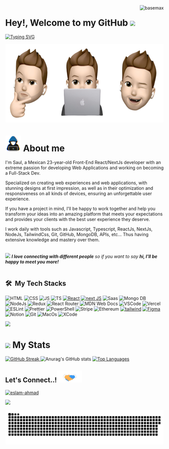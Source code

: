 <img align ="right" src="https://komarev.com/ghpvc/?username=basemax&label=Profile%20views&color=0e75b6&style=flat" alt="basemax">

# Hey!, Welcome to my GitHub <img src="https://github.com/TheDudeThatCode/TheDudeThatCode/blob/master/Assets/Earth.gif" width="24px">

<p align="center">

   [![Typing SVG](https://readme-typing-svg.demolab.com?font=Fira+Code&size=30&duration=3000&pause=1000&color=9C29F7&width=435&size=45&center=true&vCenter=true&width=1500&height=100&lines=Software+Engineer;Front+End+Developer)](https://git.io/typing-svg)  
</p>


<div align="center">
  <img height="250" src="https://github.com/saulkurosaki/saulkurosaki/blob/main/SaulKurosakiCover.png?raw=true"  />

</div>

###


</div>

###

# <picture><img src="https://github.com/0xAbdulKhalid/0xAbdulKhalid/raw/main/assets/mdImages/about_me.gif" width = 50px></picture>  About me 

I'm Saul, a Mexican 23-year-old Front-End React/NextJs developer with an extreme passion for developing Web Applications and working on becoming a Full-Stack Dev.

Specialized on creating web experiences and web applications, with stunning designs at first impression, as well as in their optimization and responsiveness on all kinds of devices, ensuring an unforgettable user experience.

If you have a project in mind, I'll be happy to work together and help you transform your ideas into an amazing platform that meets your expectations and provides your clients with the best user experience they deserve.

I work daily with tools such as Javascript, Typescript, ReactJs, NextJs, NodeJs, TailwindCss, Git, GitHub, MongoDB, APIs, etc... Thus having extensive knowledge and mastery over them.
<br>
<br>
<br>
<img src="https://media.giphy.com/media/LnQjpWaON8nhr21vNW/giphy.gif" width="40"> <em><b>I love connecting with different people</b> so if you want to say <b>hi, I'll be happy to meet you more!</b></em>
  <br>
<br>
  ## 🛠️ &nbsp;My Tech Stacks
![HTML](https://img.shields.io/badge/HTML5-E34F26?style=for-the-badge&logo=html5&logoColor=white)
![CSS](https://img.shields.io/badge/CSS3-1572B6?style=for-the-badge&logo=css3&logoColor=white)
![JS](https://img.shields.io/badge/JavaScript-323330?style=for-the-badge&logo=javascript&logoColor=F7DF1E)
![TS](https://img.shields.io/badge/TypeScript-007ACC?style=for-the-badge&logo=typescript&logoColor=white)
[![React](https://img.shields.io/badge/React-20232A?style=for-the-badge&logo=react&logoColor=61DAFB)](https://react.dev/)
[![next JS](https://img.shields.io/badge/next.js-000000?style=for-the-badge&logo=nextdotjs&logoColor=white)](https://nextjs.org/)
![Saas](https://img.shields.io/badge/Sass-CC6699?style=for-the-badge&logo=sass&logoColor=white)
![Mongo DB](https://img.shields.io/badge/MongoDB-4EA94B?style=for-the-badge&logo=mongodb&logoColor=white)
![NodeJs](https://img.shields.io/badge/Node.js-43853D?style=for-the-badge&logo=node.js&logoColor=white)
![Redux](https://img.shields.io/badge/Redux-593D88?style=for-the-badge&logo=redux&logoColor=white)
![React Router](https://img.shields.io/badge/React_Router-CA4245?style=for-the-badge&logo=react-router&logoColor=white)
![MDN Web Docs](https://img.shields.io/badge/MDN_Web_Docs-black?style=for-the-badge&logo=mdnwebdocs&logoColor=white)
![VSCode](https://img.shields.io/badge/Visual_Studio_Code-0078D4?style=for-the-badge&logo=visual%20studio%20code&logoColor=white)
![Vercel](https://img.shields.io/badge/Vercel-000000?style=for-the-badge&logo=vercel&logoColor=white)
![ESLint](https://img.shields.io/badge/eslint-3A33D1?style=for-the-badge&logo=eslint&logoColor=white)
![Prettier](https://img.shields.io/badge/prettier-1A2C34?style=for-the-badge&logo=prettier&logoColor=F7BA3E)
![PowerShell](https://img.shields.io/badge/Powershell-2CA5E0?style=for-the-badge&logo=powershell&logoColor=white)
![Stripe](https://img.shields.io/badge/Stripe-626CD9?style=for-the-badge&logo=Stripe&logoColor=white)
![Ethereum](https://img.shields.io/badge/Ethereum-3C3C3D?style=for-the-badge&logo=Ethereum&logoColor=white)
[![tailwind](https://img.shields.io/badge/Tailwind_CSS-38B2AC?style=for-the-badge&logo=tailwind-css&logoColor=white)](https://tailwindcss.com/)
[![Figma](https://img.shields.io/badge/Figma-F24E1E?style=for-the-badge&logo=figma&logoColor=white)](https://www.figma.com/)
![Notion](https://img.shields.io/badge/Notion-000000?style=for-the-badge&logo=notion&logoColor=white)
![Git](https://img.shields.io/badge/GIT-E44C30?style=for-the-badge&logo=git&logoColor=white)
![MacOs](https://img.shields.io/badge/mac%20os-000000?style=for-the-badge&logo=apple&logoColor=white)
![XCode](https://img.shields.io/badge/Xcode-007ACC?style=for-the-badge&logo=Xcode&logoColor=white)


<img src="https://user-images.githubusercontent.com/73097560/115834477-dbab4500-a447-11eb-908a-139a6edaec5c.gif">

<br clear="both">

# <picture><img src="https://media2.giphy.com/media/AynUwd5uKhIevEWx54/giphy.gif?cid=6c09b95221hbz3noua8unadww97wxrgfwesrv5msxql49t3a&ep=v1_stickers_related&rid=giphy.gif&ct=s" width = 50px></picture>  My Stats
<div>
   <a href="https://git.io/streak-stats">
      <img src="https://streak-stats.demolab.com?user=saulkurosaki&theme=holi-theme&hide_border=true" alt="GitHub Streak">
   </a>
   <img src="https://github-readme-stats.vercel.app/api?username=saulkurosaki&show_icons=true&theme=holi&hide_border=true" alt="Anurag's GitHub stats">
   <a href="https://github.com/anuraghazra/github-readme-stats">
      <img src="https://github-readme-stats.vercel.app/api/top-langs/?username=saulkurosaki&layout=compact&theme=holi&border=false&hide_border=true" alt="Top Languages">
   </a>
</div>
   



## <b> Let's Connect..!</b><img src="https://github.com/0xAbdulKhalid/0xAbdulKhalid/raw/main/assets/mdImages/handshake.gif" width ="80">
<p align="left">
<a href="" target="blank"><img align="center" src="https://raw.githubusercontent.com/rahuldkjain/github-profile-readme-generator/master/src/images/icons/Social/linked-in-alt.svg" alt="eslam-ahmad" height="30" width="40" /></a>
</p>
<!--horizontal divider(gradiant)-->
<img src="https://user-images.githubusercontent.com/73097560/115834477-dbab4500-a447-11eb-908a-139a6edaec5c.gif">

<p align="center">
 <img width="1000" src="assets/github-snake.svg" alt="snake"/>
</p>
